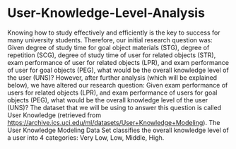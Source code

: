 # User-Knowledge-Level-Analysis
Knowing how to study effectively and efficiently is the key to success for many university students. Therefore, our initial research question was: Given degree of study time for goal object materials (STG), degree of repetition (SCG), degree of study time of user for related objects (STR), exam performance of user for related objects (LPR), and exam performance of user for goal objects (PEG),  what would be the overall knowledge level of the user (UNS)? However, after further analysis (which will be explained below), we have altered our research question: Given exam performance of users for related objects (LPR), and exam performance of users for goal objects (PEG),  what would be the overall knowledge level of the user (UNS)? The dataset that we will be using to answer this question is called User Knowledge (retrieved from https://archive.ics.uci.edu/ml/datasets/User+Knowledge+Modeling). The User Knowledge Modeling Data Set classifies the overall knowledge level of a user into 4 categories: Very Low, Low, Middle, High.
